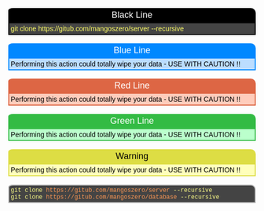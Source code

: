 <style>
    .blackline
    {
        background-color: #000000;
        color: #FFFFFF;
        font-family: arial, sans-serif;
        font-size: 18px;
        text-align: center;
        padding: 4px;
        border-top-left-radius: 10px 5px;
        border-top-right-radius: 10px;
        -moz-border-radius-topleft: 10px 5px;
        -moz-border-radius-topright: 10px;
    }
    .blackborder
    {
        border-color: #000000;
        background-color: #444444;
        border-width: 2px;
        padding: 3px;
        border-style: solid;
        color: #FFFF66;
        font-family: arial, sans-serif;
        font-size: 14px;
        text-align: left;
    }
    .blueline
    {
        background-color: #0088FF;
        color: #FFFFFF;
        font-family: arial, sans-serif;
        font-size: 18px;
        text-align: center;
        padding: 4px;
        border-top-left-radius: 10px 5px;
        border-top-right-radius: 10px;
        -moz-border-radius-topleft: 10px 5px;
        -moz-border-radius-topright: 10px;
    }
    .blueborder
    {
        border-color: #0088FF;
        background-color: #BBDDFF;
        border-width: 2px;
        padding: 3px;
        border-style: solid;
        color: #000000;
        font-family: arial, sans-serif;
        font-size: 14px;
        text-align: left;
    }
    .greenline
    {
        background-color: #33BB44;
        color: #FFFFFF;
        font-family: arial, sans-serif;
        font-size: 18px;
        text-align: center;
        padding: 4px;
        border-top-left-radius: 10px 5px;
        border-top-right-radius: 10px;
        -moz-border-radius-topleft: 10px 5px;
        -moz-border-radius-topright: 10px;
    }
    .greenborder
    {
        border-color: #33BB44;
        background-color: #BBFFCC;
        border-width: 2px;
        padding: 3px;
        border-style: solid;
        color: #000000;
        font-family: arial, sans-serif;
        font-size: 14px;
        text-align: left;
    }
    .redline
    {
        background-color: #DD6644;
        color: #FFFFFF;
        font-family: arial, sans-serif;
        font-size: 18px;
        text-align: center;
        padding: 4px;
        border-top-left-radius: 10px 5px;
        border-top-right-radius: 10px;
        -moz-border-radius-topleft: 10px 5px;
        -moz-border-radius-topright: 10px;
    }
    .redborder
    {
        border-color: #DD6644;
        background-color: #FFCCBB;
        border-width: 2px;
        padding: 3px;
        border-style: solid;
        color: #000000;
        font-family: arial, sans-serif;
        font-size: 14px;
        text-align: left;
    }
    .yellowline
    {
        background-color: #DDDD44;
        color: #000000;
        font-family: arial, sans-serif;
        font-size: 18px;
        text-align: center;
        padding: 4px;
        border-top-left-radius: 10px 5px;
        border-top-right-radius: 10px;
        -moz-border-radius-topleft: 10px 5px;
        -moz-border-radius-topright: 10px;
    }
    .yellowborder
    {
        border-color: #DDDD44;
        background-color: #FFFFBB;
        border-width: 2px;
        padding: 3px;
        border-style: solid;
        color: #000000;
        font-family: arial, sans-serif;
        font-size: 14px;
        text-align: left;
    }
    .dosline
    {
        border-color: #C0C0C0;
        background-color: #444444;
        border-width: 2px;
        padding: 3px;
        border-style: solid;
        color: #FFFFFF;
        font-family: courier, sans-serif;
        font-size: 12px;
        text-align: left;
        border-top-left-radius: 10px 5px;
        border-top-right-radius: 10px;
        -moz-border-radius-topleft: 10px 5px;
        -moz-border-radius-topright: 10px;
    }
    .doslinered
    {
        border-color: #C0C0C0;
        background-color: #444444;
        color: #FF9955;
        font-family: courier, sans-serif;
        font-size: 12px;
        text-align: left;
    }
    .doslineyellow
    {
        border-color: #C0C0C0;
        background-color: #444444;
        color: #FFFF88;
        font-family: courier, sans-serif;
        font-size: 12px;
        text-align: left;
    }

</style>

<div class='blackline'>Black Line</div>
<div class='blackborder'>git clone https://gitub.com/mangoszero/server --recursive</div><br />

<div class='blueline'>Blue Line</div>
<div class='blueborder'>Performing this action could totally wipe your data - USE WITH CAUTION !!</div><br />

<div class='redline'>Red Line</div>
<div class='redborder'>Performing this action could totally wipe your data - USE WITH CAUTION !!</div><br />

<div class='greenline'>Green Line</div>
<div class='greenborder'>Performing this action could totally wipe your data - USE WITH CAUTION !!</div><br />

<div class='yellowline'>Warning</div>
<div class='yellowborder'>Performing this action could totally wipe your data - USE WITH CAUTION !!</div><br />

<div class='dosline'><span class='doslineyellow'>git clone</span> <span class='doslinered'>https://gitub.com/mangoszero/server</span> <span class='doslineyellow'>--recursive</span><br />
    <span class='doslineyellow'>git clone</span> <span class='doslinered'>https://gitub.com/mangoszero/database</span> <span class='doslineyellow'>--recursive</span><br />
</div><br />
